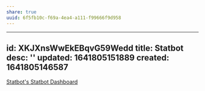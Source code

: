 ```yaml
---
share: true
uuid: 6f5fb10c-f69a-4ea4-a111-f99666f9d958
---
```

---
id: XKJXnsWwEkEBqvG59Wedd
title: Statbot
desc: ''
updated: 1641805151889
created: 1641805146587
---

[Statbot's Statbot Dashboard](https://statbot.net/dashboard/399864099946889216/activity)